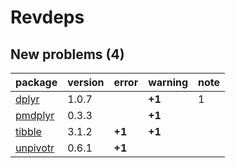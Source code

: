# Revdeps

## New problems (4)

|package                          |version |error  |warning |note |
|:--------------------------------|:-------|:------|:-------|:----|
|[dplyr](problems.md#dplyr)       |1.0.7   |       |__+1__  |1    |
|[pmdplyr](problems.md#pmdplyr)   |0.3.3   |       |__+1__  |     |
|[tibble](problems.md#tibble)     |3.1.2   |__+1__ |__+1__  |     |
|[unpivotr](problems.md#unpivotr) |0.6.1   |__+1__ |        |     |

